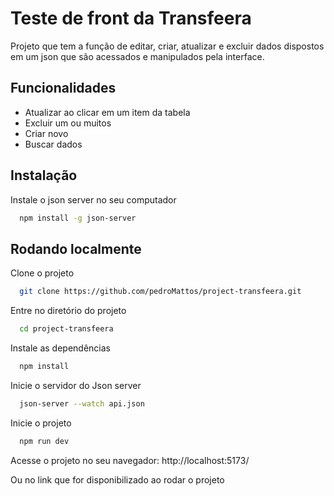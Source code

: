 
# Teste de front da Transfeera

Projeto que tem a função de editar, criar, atualizar e excluir dados dispostos em um json que são acessados e manipulados pela interface.

## Funcionalidades

- Atualizar ao clicar em um item da tabela
- Excluir um ou muitos
- Criar novo
- Buscar dados


## Instalação

Instale o json server no seu computador
```bash
  npm install -g json-server
```
    
## Rodando localmente

Clone o projeto

```bash
  git clone https://github.com/pedroMattos/project-transfeera.git
```

Entre no diretório do projeto

```bash
  cd project-transfeera
```

Instale as dependências

```bash
  npm install
```

Inicie o servidor do Json server

```bash
  json-server --watch api.json
```

Inicie o projeto

```bash
  npm run dev
```

Acesse o projeto no seu navegador: http://localhost:5173/

Ou no link que for disponibilizado ao rodar o projeto


